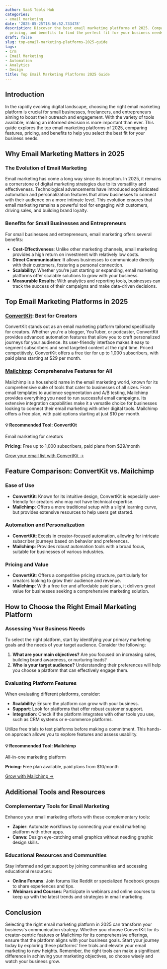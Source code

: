 ```yaml
---
author: SaaS Tools Hub
categories:
- email_marketing
date: '2025-05-25T18:56:52.733478'
description: Discover the best email marketing platforms of 2025. Compare features,
  pricing, and benefits to find the perfect fit for your business needs.
draft: false
slug: top-email-marketing-platforms-2025-guide
tags:
- Crm
- Email Marketing
- Automation
- Analytics
- Design
title: Top Email Marketing Platforms 2025 Guide
---
```


## Introduction

In the rapidly evolving digital landscape, choosing the right email marketing platform is crucial for small businesses, freelancers, and entrepreneurs aiming to boost their outreach and engagement. With the variety of tools available, making an informed decision is more important than ever. This guide explores the top email marketing platforms of 2025, comparing features, pricing, and benefits to help you select the best fit for your business needs.

## Why Email Marketing Matters in 2025

### The Evolution of Email Marketing

Email marketing has come a long way since its inception. In 2025, it remains a cornerstone of digital marketing strategies due to its versatility and effectiveness. Technological advancements have introduced sophisticated automation and personalization features that allow businesses to connect with their audience on a more intimate level. This evolution ensures that email marketing remains a powerful tool for engaging with customers, driving sales, and building brand loyalty.

### Benefits for Small Businesses and Entrepreneurs

For small businesses and entrepreneurs, email marketing offers several benefits:

- **Cost-Effectiveness**: Unlike other marketing channels, email marketing provides a high return on investment with relatively low costs.
- **Direct Communication**: It allows businesses to communicate directly with their customers, fostering a personal connection.
- **Scalability**: Whether you're just starting or expanding, email marketing platforms offer scalable solutions to grow with your business.
- **Measurable Results**: With analytics and reporting tools, businesses can track the success of their campaigns and make data-driven decisions.

## Top Email Marketing Platforms in 2025

### [ConvertKit](https://convertkit.com?lmref=your_affiliate_id): Best for Creators

ConvertKit stands out as an email marketing platform tailored specifically for creators. Whether you're a blogger, YouTuber, or podcaster, ConvertKit provides advanced automation features that allow you to craft personalized journeys for your audience. Its user-friendly interface makes it easy to segment subscribers and send targeted content at the right time. Priced competitively, ConvertKit offers a free tier for up to 1,000 subscribers, with paid plans starting at $29 per month.

### [Mailchimp](https://mailchimp.com/pricing/): Comprehensive Features for All

Mailchimp is a household name in the email marketing world, known for its comprehensive suite of tools that cater to businesses of all sizes. From email templates to audience segmentation and A/B testing, Mailchimp provides everything you need to run successful email campaigns. Its extensive integration capabilities make it a versatile choice for businesses looking to connect their email marketing with other digital tools. Mailchimp offers a free plan, with paid options starting at just $10 per month.


<div class="affiliate-cta">
<h4>💡 Recommended Tool: ConvertKit</h4>
<p>Email marketing for creators</p>
<p><strong>Pricing:</strong> Free up to 1,000 subscribers, paid plans from $29/month</p>
<p><a href="https://convertkit.com?lmref=your_affiliate_id" target="_blank" rel="noopener">Grow your email list with ConvertKit →</a></p>
</div>

## Feature Comparison: ConvertKit vs. Mailchimp

### Ease of Use

- **ConvertKit**: Known for its intuitive design, ConvertKit is especially user-friendly for creators who may not have technical expertise.
- **Mailchimp**: Offers a more traditional setup with a slight learning curve, but provides extensive resources to help users get started.

### Automation and Personalization

- **ConvertKit**: Excels in creator-focused automation, allowing for intricate subscriber journeys based on behavior and preferences.
- **Mailchimp**: Provides robust automation tools with a broad focus, suitable for businesses of various industries.

### Pricing and Value

- **ConvertKit**: Offers a competitive pricing structure, particularly for creators looking to grow their audience and revenue.
- **Mailchimp**: With a free tier and affordable paid plans, it delivers great value for businesses seeking a comprehensive marketing solution.

## How to Choose the Right Email Marketing Platform

### Assessing Your Business Needs

To select the right platform, start by identifying your primary marketing goals and the needs of your target audience. Consider the following:

1. **What are your main objectives?** Are you focused on increasing sales, building brand awareness, or nurturing leads?
2. **Who is your target audience?** Understanding their preferences will help you choose a platform that can effectively engage them.

### Evaluating Platform Features

When evaluating different platforms, consider:

- **Scalability**: Ensure the platform can grow with your business.
- **Support**: Look for platforms that offer robust customer support.
- **Integration**: Check if the platform integrates with other tools you use, such as CRM systems or e-commerce platforms.

Utilize free trials to test platforms before making a commitment. This hands-on approach allows you to explore features and assess usability.


<div class="affiliate-cta">
<h4>💡 Recommended Tool: Mailchimp</h4>
<p>All-in-one marketing platform</p>
<p><strong>Pricing:</strong> Free plan available, paid plans from $10/month</p>
<p><a href="https://mailchimp.com/pricing/" target="_blank" rel="noopener">Grow with Mailchimp →</a></p>
</div>

## Additional Tools and Resources

### Complementary Tools for Email Marketing

Enhance your email marketing efforts with these complementary tools:

- **Zapier**: Automate workflows by connecting your email marketing platform with other apps.
- **Canva**: Design eye-catching email graphics without needing graphic design skills.

### Educational Resources and Communities

Stay informed and get support by joining communities and accessing educational resources:

- **Online Forums**: Join forums like Reddit or specialized Facebook groups to share experiences and tips.
- **Webinars and Courses**: Participate in webinars and online courses to keep up with the latest trends and strategies in email marketing.

## Conclusion

Selecting the right email marketing platform in 2025 can transform your business's communication strategy. Whether you choose ConvertKit for its creator-centric features or Mailchimp for its comprehensive offerings, ensure that the platform aligns with your business goals. Start your journey today by exploring these platforms' free trials and elevate your email marketing to new heights. Remember, the right tools can make a significant difference in achieving your marketing objectives, so choose wisely and watch your business grow.